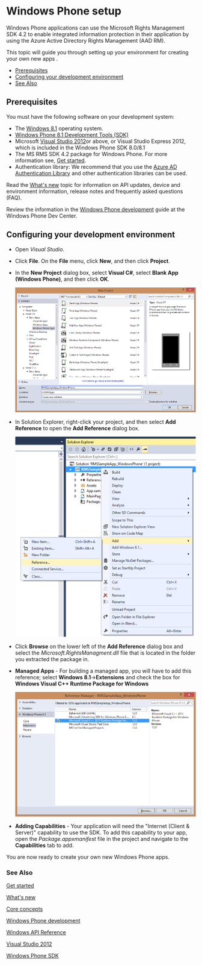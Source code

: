 ﻿# Windows Phone setup


Windows Phone applications can use the Microsoft Rights Management SDK 4.2 to enable integrated information protection in their application by using the Azure Active Directory Rights Management (AAD RM).

This topic will guide you through setting up your environment for creating your own new apps .

-   [Prerequisites](#prerequisites)
-   [Configuring your development environment](#configuring_your_development_environment)
-   [See Also](#see_also)

## Prerequisites


You must have the following software on your development system:

-   The [Windows 8.1](http://windows.microsoft.com/en-US/windows-8/meet) operating system.
-   [Windows Phone 8.1 Development Tools (SDK)](http://dev.windowsphone.com/en-us/downloadsdk)
-   Microsoft [Visual Studio 2012](http://www.microsoft.com/visualstudio/eng/products/visual-studio-overview)or above, or Visual Studio Express 2012, which is included in the Windows Phone SDK 8.0/8.1
-   The MS RMS SDK 4.2 package for Windows Phone. For more information see, [Get started](get_started.md).
-   Authentication library: We recommend that you use the [Azure AD Authentication Library](https://msdn.microsoft.com/en-us/library/jj573266.aspx) and other authentication libraries can be used.

Read the [What's new](release_notes.md) topic for information on API updates, device and environment information, release notes and frequently asked questions (FAQ).

Review the information in the [Windows Phone development](https://msdn.microsoft.com/en-us/library/windowsphone/develop/ff402535.aspx) guide at the Windows Phone Dev Center.

## Configuring your development environment


-   Open *Visual Studio*.
-   Click **File**. On the **File** menu, click **New**, and then click **Project**.
-   In the **New Project** dialog box, select **Visual C\#**, select **Blank App (Windows Phone)**, and then click **OK**.

    ![](../media/WPSETUP-NEWPROJ.png)

-   In Solution Explorer, right-click your project, and then select **Add Reference** to open the **Add Reference** dialog box.

    ![](../media/WPSETUP-ADDREF.png)

-   Click **Browse** on the lower left of the **Add Reference** dialog box and select the *Microsoft.RightsManagment.dll* file that is located in the folder you extracted the package in.
-   **Managed Apps** - For building a managed app, you will have to add this reference; select **Windows 8.1**-&gt;**Extensions** and check the box for **Windows Visual C++ Runtime Package for Windows**

    ![](../media/WPSETUP-REFMNGR.png)

-   **Adding Capabilities** - Your application will need the "Internet (Client & Server)" capability to use the SDK. To add this capability to your app, open the *Package.appxmanifest* file in the project and navigate to the **Capabilities** tab to add.

You are now ready to create your own new Windows Phone apps.

### See Also

[Get started](get_started.md)

[What's new](release_notes.md)

[Core concepts](core_concepts.md)

[Windows Phone development](https://msdn.microsoft.com/en-us/library/windowsphone/develop/ff402535.aspx)

[Windows API Reference](xref:Microsoft.RightsManagement)

[Visual Studio 2012](http://www.microsoft.com/visualstudio/eng/products/visual-studio-overview)

[Windows Phone SDK](http://dev.windowsphone.com/en-us/downloadsdk)

 

 



